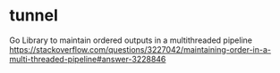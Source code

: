 # tunnel
Go Library to maintain ordered outputs in a multithreaded pipeline https://stackoverflow.com/questions/3227042/maintaining-order-in-a-multi-threaded-pipeline#answer-3228846

